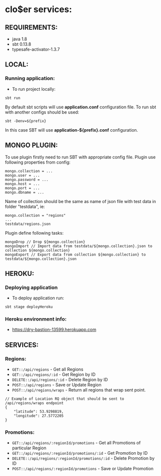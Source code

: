 # clo$er services:

## REQUIREMENTS:
- java 1.8
- sbt 0.13.8
- typesafe-activator-1.3.7

## LOCAL:
### Running application:
- To run project locally:

```
sbt run
```

By default sbt scripts will use **application.conf** configuration file.
To run sbt with another configs should be used:

```
sbt -Denv=${prefix}
```

In this case SBT will use **application-${prefix}.conf** configuration.

## MONGO PLUGIN:
To use plugin firstly need to run SBT with appropriate config file.
Plugin use following properties from config:

```
mongo.collection = ...
mongo.user = ...
mongo.password = ...
mongo.host = ...
mongo.port = ...
mongo.dbname = ...
```

Name of collection should be the same as name of json file with test data in folder "testdata", ie:

```
mongo.collection = "regions"
...
testdata/regions.json
```

Plugin define following tasks:

```
mongoDrop // Drop ${mongo.collection}
mongoImport // Import data from testdata/${mongo.collection}.json to collection ${mongo.collection}
mongoExport // Export data from collection ${mongo.collection} to testdata/${mongo.collection}.json
```


## HEROKU:
### Deploying application
- To deploy application run:

```
sbt stage deployHeroku
```

### Heroku environment info:
- https://dry-bastion-13599.herokuapp.com

## SERVICES:
### Regions:
- `GET::/api/regions` - Get all Regions
- `GET::/api/regions/:id` - Get Region by ID
- `DELETE::/api/regions/:id` - Delete Region by ID
- `POST::/api/regions` - Save or Update Region
- `POST::/api/regions/wraps` - Return all regions that wrap sent point.

```
// Example of Location RQ object that should be sent to  /api/regions/wraps endpoint
{
    "latitude": 53.9298819,
    "longitude": 27.5772205
}
```


### Promotions:
- `GET::/api/regions/:regionId/promotions` - Get all Promotions of particular Region
- `GET::/api/regions/:regionId/promotions/:id` - Get Promotion by ID
- `DELETE::/api/regions/:regionId/promotions/:id` - Delete Promotion by ID
- `POST::/api/regions/:regionId/promotions` - Save or Update Promotion
